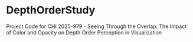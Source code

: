 # DepthOrderStudy
Project Code for CHI 2025-979 - Seeing Through the Overlap: The Impact of Color and Opacity on Depth Order Perception in Visualization
